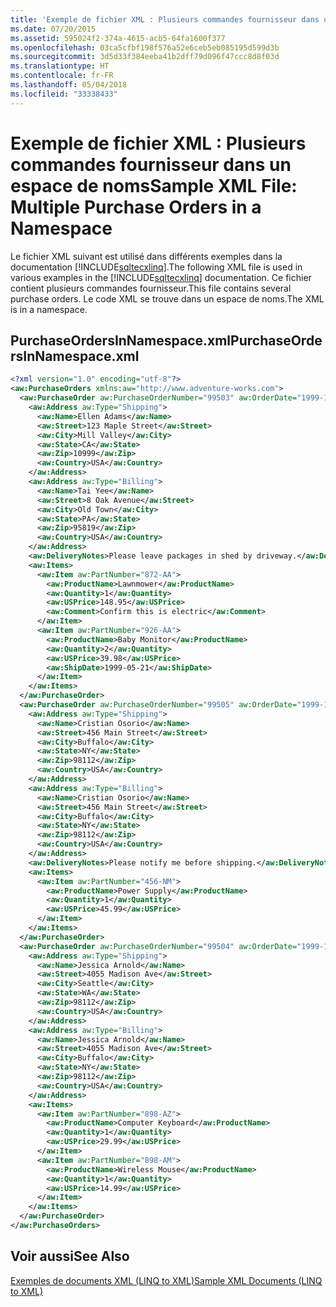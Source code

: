 ```yaml
---
title: 'Exemple de fichier XML : Plusieurs commandes fournisseur dans un espace de noms2'
ms.date: 07/20/2015
ms.assetid: 595024f2-374a-4615-acb5-64fa1600f377
ms.openlocfilehash: 03ca5cfbf198f576a52e6ceb5eb085195d599d3b
ms.sourcegitcommit: 3d5d33f384eeba41b2dff79d096f47ccc8d8f03d
ms.translationtype: HT
ms.contentlocale: fr-FR
ms.lasthandoff: 05/04/2018
ms.locfileid: "33338433"
---
```

# <a name="sample-xml-file-multiple-purchase-orders-in-a-namespace"></a><span data-ttu-id="e8f09-102">Exemple de fichier XML : Plusieurs commandes fournisseur dans un espace de noms</span><span class="sxs-lookup"><span data-stu-id="e8f09-102">Sample XML File: Multiple Purchase Orders in a Namespace</span></span>
<span data-ttu-id="e8f09-103">Le fichier XML suivant est utilisé dans différents exemples dans la documentation [!INCLUDE[sqltecxlinq](~/includes/sqltecxlinq-md.md)].</span><span class="sxs-lookup"><span data-stu-id="e8f09-103">The following XML file is used in various examples in the [!INCLUDE[sqltecxlinq](~/includes/sqltecxlinq-md.md)] documentation.</span></span> <span data-ttu-id="e8f09-104">Ce fichier contient plusieurs commandes fournisseur.</span><span class="sxs-lookup"><span data-stu-id="e8f09-104">This file contains several purchase orders.</span></span> <span data-ttu-id="e8f09-105">Le code XML se trouve dans un espace de noms.</span><span class="sxs-lookup"><span data-stu-id="e8f09-105">The XML is in a namespace.</span></span>  
  
## <a name="purchaseordersinnamespacexml"></a><span data-ttu-id="e8f09-106">PurchaseOrdersInNamespace.xml</span><span class="sxs-lookup"><span data-stu-id="e8f09-106">PurchaseOrdersInNamespace.xml</span></span>  
  
```xml  
<?xml version="1.0" encoding="utf-8"?>  
<aw:PurchaseOrders xmlns:aw="http://www.adventure-works.com">  
  <aw:PurchaseOrder aw:PurchaseOrderNumber="99503" aw:OrderDate="1999-10-20">  
    <aw:Address aw:Type="Shipping">  
      <aw:Name>Ellen Adams</aw:Name>  
      <aw:Street>123 Maple Street</aw:Street>  
      <aw:City>Mill Valley</aw:City>  
      <aw:State>CA</aw:State>  
      <aw:Zip>10999</aw:Zip>  
      <aw:Country>USA</aw:Country>  
    </aw:Address>  
    <aw:Address aw:Type="Billing">  
      <aw:Name>Tai Yee</aw:Name>  
      <aw:Street>8 Oak Avenue</aw:Street>  
      <aw:City>Old Town</aw:City>  
      <aw:State>PA</aw:State>  
      <aw:Zip>95819</aw:Zip>  
      <aw:Country>USA</aw:Country>  
    </aw:Address>  
    <aw:DeliveryNotes>Please leave packages in shed by driveway.</aw:DeliveryNotes>  
    <aw:Items>  
      <aw:Item aw:PartNumber="872-AA">  
        <aw:ProductName>Lawnmower</aw:ProductName>  
        <aw:Quantity>1</aw:Quantity>  
        <aw:USPrice>148.95</aw:USPrice>  
        <aw:Comment>Confirm this is electric</aw:Comment>  
      </aw:Item>  
      <aw:Item aw:PartNumber="926-AA">  
        <aw:ProductName>Baby Monitor</aw:ProductName>  
        <aw:Quantity>2</aw:Quantity>  
        <aw:USPrice>39.98</aw:USPrice>  
        <aw:ShipDate>1999-05-21</aw:ShipDate>  
      </aw:Item>  
    </aw:Items>  
  </aw:PurchaseOrder>  
  <aw:PurchaseOrder aw:PurchaseOrderNumber="99505" aw:OrderDate="1999-10-22">  
    <aw:Address aw:Type="Shipping">  
      <aw:Name>Cristian Osorio</aw:Name>  
      <aw:Street>456 Main Street</aw:Street>  
      <aw:City>Buffalo</aw:City>  
      <aw:State>NY</aw:State>  
      <aw:Zip>98112</aw:Zip>  
      <aw:Country>USA</aw:Country>  
    </aw:Address>  
    <aw:Address aw:Type="Billing">  
      <aw:Name>Cristian Osorio</aw:Name>  
      <aw:Street>456 Main Street</aw:Street>  
      <aw:City>Buffalo</aw:City>  
      <aw:State>NY</aw:State>  
      <aw:Zip>98112</aw:Zip>  
      <aw:Country>USA</aw:Country>  
    </aw:Address>  
    <aw:DeliveryNotes>Please notify me before shipping.</aw:DeliveryNotes>  
    <aw:Items>  
      <aw:Item aw:PartNumber="456-NM">  
        <aw:ProductName>Power Supply</aw:ProductName>  
        <aw:Quantity>1</aw:Quantity>  
        <aw:USPrice>45.99</aw:USPrice>  
      </aw:Item>  
    </aw:Items>  
  </aw:PurchaseOrder>  
  <aw:PurchaseOrder aw:PurchaseOrderNumber="99504" aw:OrderDate="1999-10-22">  
    <aw:Address aw:Type="Shipping">  
      <aw:Name>Jessica Arnold</aw:Name>  
      <aw:Street>4055 Madison Ave</aw:Street>  
      <aw:City>Seattle</aw:City>  
      <aw:State>WA</aw:State>  
      <aw:Zip>98112</aw:Zip>  
      <aw:Country>USA</aw:Country>  
    </aw:Address>  
    <aw:Address aw:Type="Billing">  
      <aw:Name>Jessica Arnold</aw:Name>  
      <aw:Street>4055 Madison Ave</aw:Street>  
      <aw:City>Buffalo</aw:City>  
      <aw:State>NY</aw:State>  
      <aw:Zip>98112</aw:Zip>  
      <aw:Country>USA</aw:Country>  
    </aw:Address>  
    <aw:Items>  
      <aw:Item aw:PartNumber="898-AZ">  
        <aw:ProductName>Computer Keyboard</aw:ProductName>  
        <aw:Quantity>1</aw:Quantity>  
        <aw:USPrice>29.99</aw:USPrice>  
      </aw:Item>  
      <aw:Item aw:PartNumber="898-AM">  
        <aw:ProductName>Wireless Mouse</aw:ProductName>  
        <aw:Quantity>1</aw:Quantity>  
        <aw:USPrice>14.99</aw:USPrice>  
      </aw:Item>  
    </aw:Items>  
  </aw:PurchaseOrder>  
</aw:PurchaseOrders>  
```  
  
## <a name="see-also"></a><span data-ttu-id="e8f09-107">Voir aussi</span><span class="sxs-lookup"><span data-stu-id="e8f09-107">See Also</span></span>  
 [<span data-ttu-id="e8f09-108">Exemples de documents XML (LINQ to XML)</span><span class="sxs-lookup"><span data-stu-id="e8f09-108">Sample XML Documents (LINQ to XML)</span></span>](../../../../csharp/programming-guide/concepts/linq/sample-xml-documents-linq-to-xml.md)
